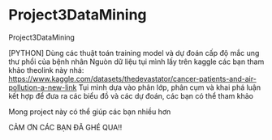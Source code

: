 # Project3DataMining
Project3DataMining

[PYTHON] Dùng các thuật toán training model và dự đoán cấp độ mắc ung thư phổi của bệnh nhân
Nguòn dữ liệu tụi mình lấy trên kaggle các bạn tham khảo theolink này nhá: https://www.kaggle.com/datasets/thedevastator/cancer-patients-and-air-pollution-a-new-link
Tụi mình dựa vào phân lớp, phân cụm và khai phá luận kết hợp để đưa ra các biểu đồ và các dự đoán, các bạn có thể tham khảo

Mong project này có thể giúp các bạn nhiều hơn

CẢM ƠN CÁC BẠN ĐÃ GHÉ QUA!!
